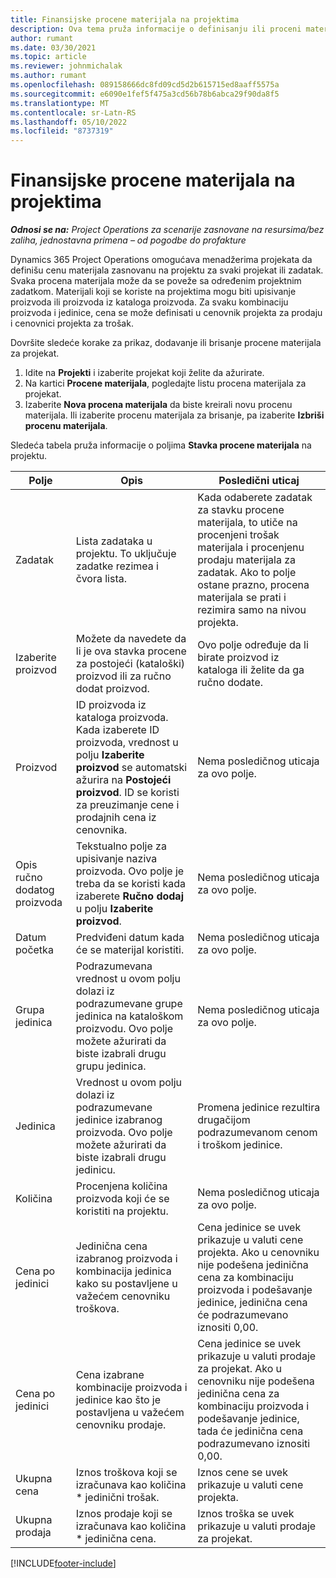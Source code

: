 ```yaml
---
title: Finansijske procene materijala na projektima
description: Ova tema pruža informacije o definisanju ili proceni materijala zasnovanih na projektima.
author: rumant
ms.date: 03/30/2021
ms.topic: article
ms.reviewer: johnmichalak
ms.author: rumant
ms.openlocfilehash: 089158666dc8fd09cd5d2b615715ed8aaff5575a
ms.sourcegitcommit: e6090e1fef5f475a3cd56b78b6abca29f90da8f5
ms.translationtype: MT
ms.contentlocale: sr-Latn-RS
ms.lasthandoff: 05/10/2022
ms.locfileid: "8737319"
---
```

# <a name="financial-estimates-for-materials-on-projects"></a>Finansijske procene materijala na projektima

_**Odnosi se na:** Project Operations za scenarije zasnovane na resursima/bez zaliha, jednostavna primena – od pogodbe do profakture_

Dynamics 365 Project Operations omogućava menadžerima projekata da definišu cenu materijala zasnovanu na projektu za svaki projekat ili zadatak. Svaka procena materijala može da se poveže sa određenim projektnim zadatkom. Materijali koji se koriste na projektima mogu biti upisivanje proizvoda ili proizvoda iz kataloga proizvoda. Za svaku kombinaciju proizvoda i jedinice, cena se može definisati u cenovnik projekta za prodaju i cenovnici projekta za trošak.  

Dovršite sledeće korake za prikaz, dodavanje ili brisanje procene materijala za projekat.

1. Idite na **Projekti** i izaberite projekat koji želite da ažurirate.
2. Na kartici **Procene materijala**, pogledajte listu procena materijala za projekat.
3. Izaberite **Nova procena materijala** da biste kreirali novu procenu materijala. Ili izaberite procenu materijala za brisanje, pa izaberite **Izbriši procenu materijala**.

Sledeća tabela pruža informacije o poljima **Stavka procene materijala** na projektu. 

| **Polje** | **Opis** | **Posledični uticaj** |
| --- | --- | --- |
| Zadatak | Lista zadataka u projektu. To uključuje zadatke rezimea i čvora lista. | Kada odaberete zadatak za stavku procene materijala, to utiče na procenjeni trošak materijala i procenjenu prodaju materijala za zadatak. Ako to polje ostane prazno, procena materijala se prati i rezimira samo na nivou projekta. |
| Izaberite proizvod |  Možete da navedete da li je ova stavka procene za postojeći (kataloški) proizvod ili za ručno dodat proizvod. | Ovo polje određuje da li birate proizvod iz kataloga ili želite da ga ručno dodate. |
| Proizvod | ID proizvoda iz kataloga proizvoda. Kada izaberete ID proizvoda, vrednost u polju **Izaberite proizvod** se automatski ažurira na **Postojeći proizvod**. ID se koristi za preuzimanje cene i prodajnih cena iz cenovnika. | Nema posledičnog uticaja za ovo polje. |
| Opis ručno dodatog proizvoda | Tekstualno polje za upisivanje naziva proizvoda. Ovo polje je treba da se koristi kada izaberete **Ručno dodaj** u polju **Izaberite proizvod**.| Nema posledičnog uticaja za ovo polje. |
| Datum početka | Predviđeni datum kada će se materijal koristiti. | Nema posledičnog uticaja za ovo polje. |
| Grupa jedinica | Podrazumevana vrednost u ovom polju dolazi iz podrazumevane grupe jedinica na kataloškom proizvodu. Ovo polje možete ažurirati da biste izabrali drugu grupu jedinica. | Nema posledičnog uticaja za ovo polje. |
| Jedinica | Vrednost u ovom polju dolazi iz podrazumevane jedinice izabranog proizvoda. Ovo polje možete ažurirati da biste izabrali drugu jedinicu. | Promena jedinice rezultira drugačijom podrazumevanom cenom i troškom jedinice. |
| Količina | Procenjena količina proizvoda koji će se koristiti na projektu. | Nema posledičnog uticaja za ovo polje. |
| Cena po jedinici | Jedinična cena izabranog proizvoda i kombinacija jedinica kako su postavljene u važećem cenovniku troškova. | Cena jedinice se uvek prikazuje u valuti cene projekta. Ako u cenovniku nije podešena jedinična cena za kombinaciju proizvoda i podešavanje jedinice, jedinična cena će podrazumevano iznositi 0,00. |
| Cena po jedinici | Cena izabrane kombinacije proizvoda i jedinice kao što je postavljena u važećem cenovniku prodaje. | Cena jedinice se uvek prikazuje u valuti prodaje za projekat. Ako u cenovniku nije podešena jedinična cena za kombinaciju proizvoda i podešavanje jedinice, tada će jedinična cena podrazumevano iznositi 0,00.|
| Ukupna cena | Iznos troškova koji se izračunava kao količina \* jedinični trošak.| Iznos cene se uvek prikazuje u valuti cene projekta. |
| Ukupna prodaja | Iznos prodaje koji se izračunava kao količina \* jedinična cena. | Iznos troška se uvek prikazuje u valuti prodaje za projekat. |


[!INCLUDE[footer-include](../includes/footer-banner.md)]
